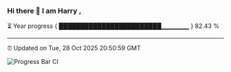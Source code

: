 ### Hi there 👋 I am Harry , 

⏳ Year progress { ████████████████████████▁▁▁▁▁▁ } 82.43 %

---

⏰ Updated on Tue, 28 Oct 2025 20:50:59 GMT

![Progress Bar CI](https://github.com/duykhang68/duykhang68/workflows/Progress%20Bar%20CI/badge.svg)
